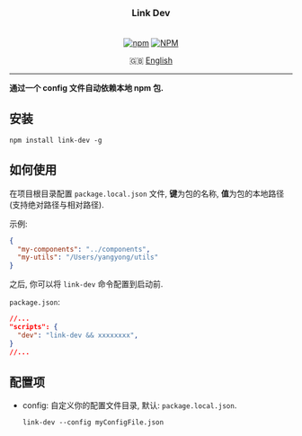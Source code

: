 <h3 align="center" style="margin: 30px 0 35px;">Link Dev</h3>

<p align="center">
  <a href="https://www.npmjs.com/package/link-dev"><img alt="npm" src="https://img.shields.io/npm/v/link-dev"></a>
  <a href="https://raw.githubusercontent.com/imyangyong/link-dev/master/LICENSE"><img alt="NPM" src="https://img.shields.io/npm/l/link-dev"></a>
</p>

<p align="center">
   🇬🇧 <a href="./README.md">English</a>
</p>

---

**通过一个 config 文件自动依赖本地 npm 包.**

## 安装

```
npm install link-dev -g
```

## 如何使用

在项目根目录配置 `package.local.json` 文件, **键**为包的名称, **值**为包的本地路径(支持绝对路径与相对路径).

示例:

```json
{
  "my-components": "../components",
  "my-utils": "/Users/yangyong/utils"
}
```

之后, 你可以将 `link-dev` 命令配置到启动前.

`package.json`:

```json
//...
"scripts": {
  "dev": "link-dev && xxxxxxxx",
}
//...
```

## 配置项

- config: 自定义你的配置文件目录, 默认: `package.local.json`.

  `link-dev --config myConfigFile.json`